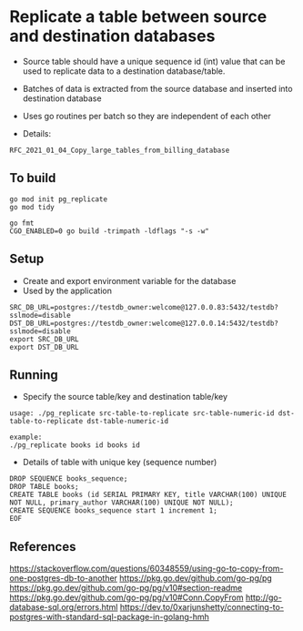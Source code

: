 # Replicate a table between source and destination databases

* Source table should have a unique sequence id (int) value that can be used to replicate
  data to a destination database/table.
* Batches of data is extracted from the source database and inserted into
  destination database
* Uses go routines per batch so they are independent of each other

* Details:

`RFC_2021_01_04_Copy_large_tables_from_billing_database`

## To build

```
go mod init pg_replicate
go mod tidy

go fmt
CGO_ENABLED=0 go build -trimpath -ldflags "-s -w"
```

## Setup

* Create and export environment variable for the database
* Used by the application

```
SRC_DB_URL=postgres://testdb_owner:welcome@127.0.0.83:5432/testdb?sslmode=disable
DST_DB_URL=postgres://testdb_owner:welcome@127.0.0.14:5432/testdb?sslmode=disable
export SRC_DB_URL
export DST_DB_URL
```

## Running

* Specify the source table/key and destination table/key

```
usage: ./pg_replicate src-table-to-replicate src-table-numeric-id dst-table-to-replicate dst-table-numeric-id

example:
./pg_replicate books id books id
```

* Details of table with unique key (sequence number)

```
DROP SEQUENCE books_sequence;
DROP TABLE books;
CREATE TABLE books (id SERIAL PRIMARY KEY, title VARCHAR(100) UNIQUE NOT NULL, primary_author VARCHAR(100) UNIQUE NOT NULL);
CREATE SEQUENCE books_sequence start 1 increment 1;
EOF
```

## References

<https://stackoverflow.com/questions/60348559/using-go-to-copy-from-one-postgres-db-to-another>
<https://pkg.go.dev/github.com/go-pg/pg>
<https://pkg.go.dev/github.com/go-pg/pg/v10#section-readme>
<https://pkg.go.dev/github.com/go-pg/pg/v10#Conn.CopyFrom>
<http://go-database-sql.org/errors.html>
<https://dev.to/0xarjunshetty/connecting-to-postgres-with-standard-sql-package-in-golang-hmh>
